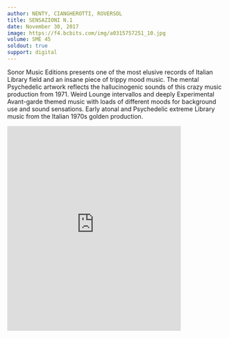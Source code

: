 ```yaml
---
author: NENTY, CIANGHEROTTI, ROVERSOL
title: SENSAZIONI N​.​1
date: November 30, 2017
image: https://f4.bcbits.com/img/a0315757251_10.jpg
volume: SME 45
soldout: true
support: digital
---
```


Sonor Music Editions presents one of the most elusive records of Italian Library field and an insane piece of trippy mood music. The mental Psychedelic artwork reflects the hallucinogenic sounds of this crazy music production from 1971. Weird Lounge intervallos and deeply Experimental Avant-garde themed music with loads of different moods for background use and sound sensations. Early atonal and Psychedelic extreme Library music from the Italian 1970s golden production.

<iframe style="border: 0; width: 400px; height: 472px;" src="https://bandcamp.com/EmbeddedPlayer/album=1713414875/size=large/bgcol=ffffff/linkcol=0687f5/artwork=small/transparent=true/" seamless><a href="https://sonormusiceditions.bandcamp.com/album/sensazioni-n-1">SENSAZIONI N.1 by Various</a></iframe>
